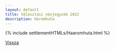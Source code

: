 ```yaml
---
layout: default
title: Választási névjegyzék 2022
description: Háromhuta
---
```


{% include settlementHTMLs/Haaromhuta.html %}

[Vissza](./)